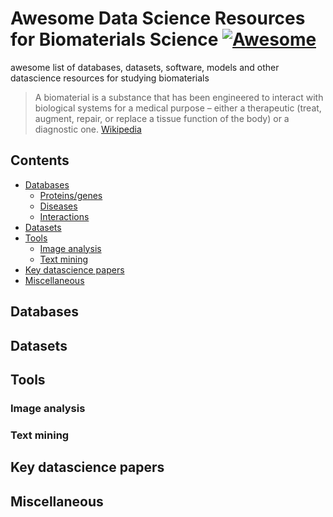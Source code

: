 # Awesome Data Science Resources for Biomaterials Science [![Awesome](https://awesome.re/badge.svg)](https://awesome.re)
awesome list of databases, datasets, software, models and other datascience resources for studying biomaterials

>A biomaterial is a substance that has been engineered to interact with biological systems for a medical purpose – 
>either a therapeutic (treat, augment, repair, or replace a tissue function of the body) or a diagnostic one.
>[Wikipedia](https://en.wikipedia.org/wiki/Biomaterial)

## Contents
- [Databases](#databases)
  - [Proteins/genes](#protein)
  - [Diseases](#disease)
  - [Interactions](#interaction)
- [Datasets](#datasets)
- [Tools](#tools)
  - [Image analysis](#image-analysis)
  - [Text mining](#text-mining)
- [Key datascience papers](#key-datascience-papers)
- [Miscellaneous](#miscellaneous)

## Databases
## Datasets
## Tools
### Image analysis
### Text mining
## Key datascience papers
## Miscellaneous
